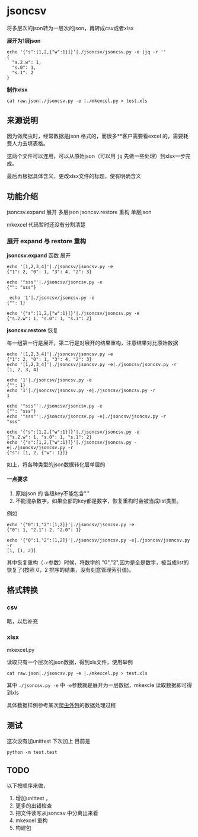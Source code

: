# jsoncsv
将多层次的json转为一层次的json，再转成csv或者xlsx
 
**展开为1层json**
 
```
echo '{"s":[1,2,{"w":1}]}'|./jsoncsv/jsoncsv.py -e |jq -r ''
{
  "s.2.w": 1,
  "s.0": 1,
  "s.1": 2
}
```
**制作xlsx** 
  
```
cat raw.json|./jsoncsv.py -e |./mkexcel.py > test.xls
```
 


## 来源说明
因为做爬虫时，经常数据是json 格式的，而很多**客户需要看excel 的，需要耗费人力去填表格。

这两个文件可以连用，可以从原始json（可以用 `jq` 先做一些处理）到xlsx一步完成。

最后再根据具体含义，更改xlsx文件的标题，使有明确含义

## 功能介绍

jsoncsv.expand 展开 多层json
jsoncsv.restore 重构 单层json

mkexcel 代码暂时还没有分割清楚


### 展开 expand 与 restore 重构
 **jsoncsv.expand** 函数 展开

```
echo '[1,2,3,4]'|./jsoncsv/jsoncsv.py -e 
{"1": 2, "0": 1, "3": 4, "2": 3}

echo '"sss"'|./jsoncsv/jsoncsv.py -e    
{"": "sss"}

 echo '1'|./jsoncsv/jsoncsv.py -e
{"": 1}

echo '{"s":[1,2,{"w":1}]}'|./jsoncsv/jsoncsv.py -e
{"s.2.w": 1, "s.0": 1, "s.1": 2}

```  

**jsoncsv.restore** 恢复

每一组第一行是展开，第二行是对展开的结果重构，注意结果对比原始数据

```
echo '[1,2,3,4]'|./jsoncsv/jsoncsv.py -e                            
{"1": 2, "0": 1, "3": 4, "2": 3}
echo '[1,2,3,4]'|./jsoncsv/jsoncsv.py -e|./jsoncsv/jsoncsv.py -r
[1, 2, 3, 4]

echo '1'|./jsoncsv/jsoncsv.py -e                                    
{"": 1}
echo '1'|./jsoncsv/jsoncsv.py -e|./jsoncsv/jsoncsv.py -r
1

echo '"sss"'|./jsoncsv/jsoncsv.py -e                        
{"": "sss"}
echo '"sss"'|./jsoncsv/jsoncsv.py -e|./jsoncsv/jsoncsv.py -r
"sss"

echo '{"s":[1,2,{"w":1}]}'|./jsoncsv/jsoncsv.py -e                      
{"s.2.w": 1, "s.0": 1, "s.1": 2}
echo '{"s":[1,2,{"w":1}]}'|./jsoncsv/jsoncsv.py -e|./jsoncsv/jsoncsv.py -r
{"s": [1, 2, {"w": 1}]}

```


如上，将各种类型的json数据转化层单层的 
####  一点要求
1. 原始json 的 各级key不能包含"."
2. 不能混杂数字。如果全部的key都是数字，恢复重构时会被当成list类型。

例如

```
echo '{"0":1,"2":[1,2]}'|./jsoncsv/jsoncsv.py -e
{"0": 1, "2.1": 2, "2.0": 1}

echo '{"0":1,"2":[1,2]}'|./jsoncsv/jsoncsv.py -e|./jsoncsv/jsoncsv.py -r
[1, [1, 2]]
```
其中恢复重构（`-r`参数）时候，将数字的 "0","2",因为是全是数字，被当成list的恢复了(按照 0，2 排序的结果，没有刻意管理索引值)。


## 格式转换

### csv

  略，以后补充

### xlsx

 mkexcel.py 
 
 读取只有一个层次的json数据，得到xls文件，使用举例
 
 ```
 cat raw.json|./jsoncsv.py -e |./mkexcel.py > test.xls
 ```
 
 其中 `./jsoncsv.py -e` 中 `-e`参数就是展开为一层数据，mkexcle 读取数据即可得到xls
 
 具体数据样例参考某次[爬虫外包](https://github.com/alingse/crawler/tree/master/projects/sfda.gov)的数据处理过程
 
 
 
## 测试

这次没有加unittest 下次加上
目前是

```python -m test.test```


## TODO

以下按顺序来做，

1. 增加unittest ，
2. 更多的出错检查
3. 把文件读写从jsoncsv 中分离出来看
4. mkexcel 重构
5. 构建包
  
